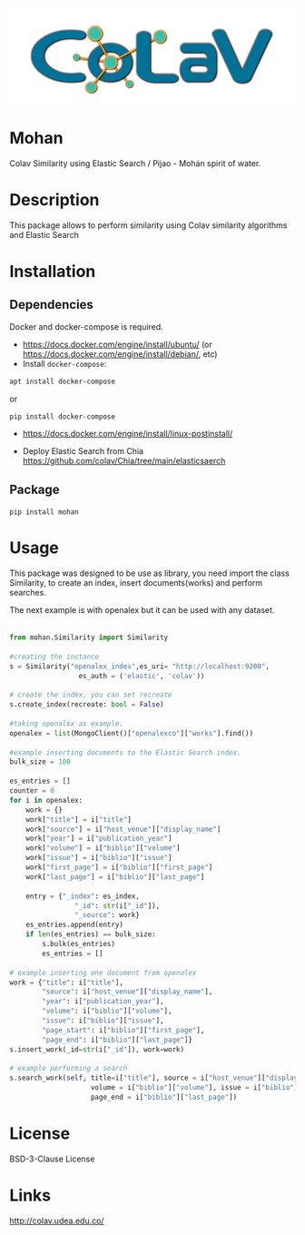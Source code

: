 <center><img src="https://raw.githubusercontent.com/colav/colav.github.io/master/img/Logo.png"/></center>

# Mohan
Colav Similarity using Elastic Search / Pijao - Mohán spirit of water.

# Description
This package allows to perform similarity using Colav similarity algorithms and Elastic Search

# Installation

## Dependencies
Docker and docker-compose is required.
* https://docs.docker.com/engine/install/ubuntu/ (or https://docs.docker.com/engine/install/debian/, etc)
* Install `docker-compose`:  
```bash
apt install docker-compose
```
or
```bash
pip install docker-compose
```

* https://docs.docker.com/engine/install/linux-postinstall/

* Deploy Elastic Search from Chia https://github.com/colav/Chia/tree/main/elasticsaerch


## Package
`pip install mohan`

# Usage
This package was designed to be use as library,
you need import the class Similarity, to create an index,
insert documents(works) and perform searches.

The next example is with openalex but it can be used with any dataset.

```py

from mohan.Similarity import Similarity

#creating the instance
s = Similarity("openalex_index",es_uri= "http://localhost:9200",
                 es_auth = ('elastic', 'colav'))

# create the index, you can set recreate
s.create_index(recreate: bool = False)

#taking openalex as example.
openalex = list(MongoClient()["openalexco"]["works"].find())

#example inserting documents to the Elastic Search index.
bulk_size = 100

es_entries = []
counter = 0
for i in openalex:
    work = {}
    work["title"] = i["title"]
    work["source"] = i["host_venue"]["display_name"]
    work["year"] = i["publication_year"]
    work["volume"] = i["biblio"]["volume"]
    work["issue"] = i["biblio"]["issue"]
    work["first_page"] = i["biblio"]["first_page"]
    work["last_page"] = i["biblio"]["last_page"]

    entry = {"_index": es_index,
                "_id": str(i["_id"]),
                "_source": work}
    es_entries.append(entry)
    if len(es_entries) == bulk_size:
        s.bulk(es_entries)
        es_entries = []

# example inserting one document from openalex
work = {"title": i["title"],
        "source": i["host_venue"]["display_name"],
        "year": i["publication_year"],
        "volume": i["biblio"]["volume"],
        "issue": i["biblio"]["issue"],
        "page_start": i["biblio"]["first_page"],
        "page_end": i["biblio"]["last_page"]}
s.insert_work(_id=str(i["_id"]), work=work)

# example performing a search
s.search_work(self, title=i["title"], source = i["host_venue"]["display_name"], year = i["publication_year"],
                    volume = i["biblio"]["volume"], issue = i["biblio"]["issue"], page_start = i["biblio"]["first_page"],
                    page_end = i["biblio"]["last_page"])

```

# License
BSD-3-Clause License 

# Links
http://colav.udea.edu.co/




